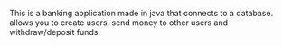 This is a banking application made in java that connects to a database. allows you to create users, send money to other users and withdraw/deposit funds.
